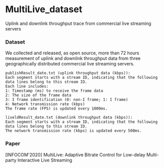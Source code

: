 # MultiLive_dataset
Uplink and downlink throughput trace from commercial live streaming servers

### Dataset
We collected and released, as open source, more than 72 hours measurement of uplink and downlink throughput data from three geographically distributed commercial live streaming servers.

```
publishResult_date.txt (uplink throughput data (kbps)):
Each segment starts with a stream ID, indicating that the following data lines belong to this stream ID.
Each line includes:
1: Timestamp (ms) to receive the frame data
2: The size of the frame data
3: I frame identification (0: non-I frame; 1: I frame)
4: Network transmission rate (kbps)
The frame rate (FPS) is updated every 1000ms.

liveldResult_date.txt (downlink throughput data (kbps)):
Each segment starts with a stream ID, indicating that the following data lines belong to this stream ID.
The network transmission rate (kbps) is updated every 500ms.
```

### Paper
[INFOCOM'2020] MultiLive: Adaptive Bitrate Control for Low-delay Multi-party Interactive Live Streaming
